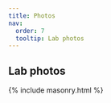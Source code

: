 ```yaml
---
title: Photos
nav:
  order: 7
  tooltip: Lab photos
---
```


## Lab photos

{% include masonry.html %}
